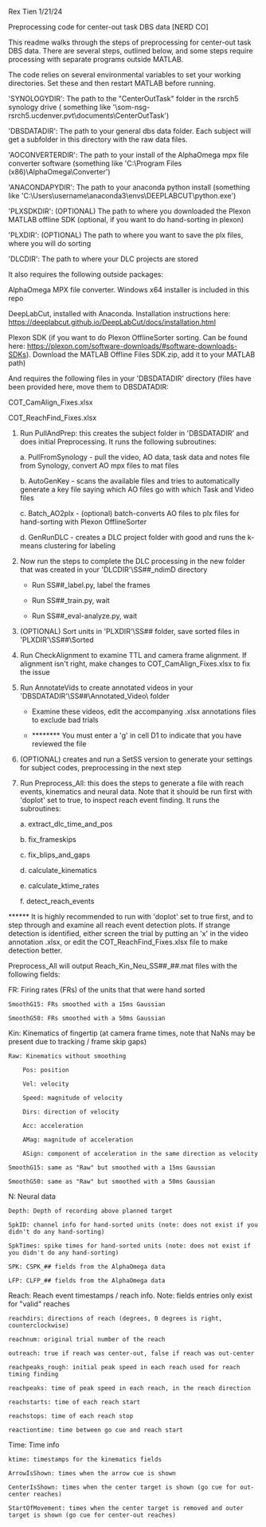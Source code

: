 Rex Tien 1/21/24


Preprocessing code for center-out task DBS data [NERD CO]


This readme walks through the steps of preprocessing for center-out task DBS data. There are several steps, outlined below, and some steps require processing with separate programs outside MATLAB.


The code relies on several environmental variables to set your working directories. Set these and then restart MATLAB before running.

'SYNOLOGYDIR': The path to the "CenterOutTask" folder in the rsrch5 synology drive ( something like '\\som-nsg-rsrch5.ucdenver.pvt\documents\CenterOutTask')

'DBSDATADIR': The path to your general dbs data folder. Each subject will get a subfolder in this directory with the raw data files.

'AOCONVERTERDIR': The path to your install of the AlphaOmega mpx file converter software (something like 'C:\Program Files (x86)\AlphaOmega\Converter')

'ANACONDAPYDIR': The path to your anaconda python install (something like 'C:\Users\username\anaconda3\envs\DEEPLABCUT\python.exe')

'PLXSDKDIR': (OPTIONAL) The path to where you downloaded the Plexon MATLAB offline SDK (optional, if you want to do hand-sorting in plexon)

'PLXDIR': (OPTIONAL) The path to where you want to save the plx files, where you will do sorting

'DLCDIR': The path to where your DLC projects are stored


It also requires the following outside packages:

AlphaOmega MPX file converter. Windows x64 installer is included in this repo

DeepLabCut, installed with Anaconda. Installation instructions here: https://deeplabcut.github.io/DeepLabCut/docs/installation.html

Plexon SDK (if you want to do Plexon OfflineSorter sorting. Can be found here: https://plexon.com/software-downloads/#software-downloads-SDKs). Download the MATLAB Offline Files SDK.zip, add it to your MATLAB path)


And requires the following files in your 'DBSDATADIR' directory (files have been provided here, move them to DBSDATADIR:

COT_CamAlign_Fixes.xlsx

COT_ReachFind_Fixes.xlsx


1. Run PullAndPrep: this creates the subject folder in 'DBSDATADIR' and does initial Preprocessing. It runs the following subroutines:

	a. PullFromSynology - pull the video, AO data, task data and notes file from Synology, convert AO mpx files to mat files
	
	b. AutoGenKey - scans the available files and tries to automatically generate a key file saying which AO files go with which Task and Video files
	
	c. Batch_AO2plx - (optional) batch-converts AO files to plx files for hand-sorting with Plexon OfflineSorter
	
	d. GenRunDLC - creates a DLC project folder with good and runs the k-means clustering for labeling
	
	
2. Now run the steps to complete the DLC processing in the new folder that was created in your 'DLCDIR'\SS##_ndimD directory

	- Run SS##_label.py, label the frames
	
	- Run SS##_train.py, wait
	
	- Run SS##_eval-analyze.py, wait
	

3. (OPTIONAL) Sort units in 'PLXDIR'\SS## folder, save sorted files in 'PLXDIR'\SS##\Sorted


4. Run CheckAlignment to examine TTL and camera frame alignment. If alignment isn't right, make changes to COT_CamAlign_Fixes.xlsx to fix the issue


5. Run AnnotateVids to create annotated videos in your 'DBSDATADIR'\SS##\Annotated_Video\ folder

	- Examine these videos, edit the accompanying .xlsx annotations files to exclude bad trials
	
	- ******** You must enter a 'g' in cell D1 to indicate that you have reviewed the file
	
	
6. (OPTIONAL) creates and run a SetSS version to generate your settings for subject codes, preprocessing in the next step


7. Run Preprocess_All: this does the steps to generate a file with reach events, kinematics and neural data. Note that it should be run first with 'doplot' set to true, to inspect reach event finding. It runs the subroutines:

	a. extract_dlc_time_and_pos
	
	b. fix_frameskips
	
	c. fix_blips_and_gaps
	
	d. calculate_kinematics
	
	e. calculate_ktime_rates
	
	f. detect_reach_events
	
****** It is highly recommended to run with 'doplot' set to true first, and to step through and examine all reach event detection plots. If strange detection is identified, either screen the trial by putting an 'x' in the video annotation .xlsx, or edit the COT_ReachFind_Fixes.xlsx file to make detection better.


Preprocess_All will output Reach_Kin_Neu_SS##_##.mat files with the following fields:

FR: Firing rates (FRs) of the units that that were hand sorted

	SmoothG15: FRs smoothed with a 15ms Gaussian
	
	SmoothG50: FRs smoothed with a 50ms Gaussian
	
Kin: Kinematics of fingertip (at camera frame times, note that NaNs may be present due to tracking / frame skip gaps)

	Raw: Kinematics without smoothing
	
		Pos: position
		
		Vel: velocity
		
		Speed: magnitude of velocity
		
		Dirs: direction of velocity
		
		Acc: acceleration
		
		AMag: magnitude of acceleration
		
		ASign: component of acceleration in the same direction as velocity
		
	SmoothG15: same as "Raw" but smoothed with a 15ms Gaussian
	
	SmoothG50: same as "Raw" but smoothed with a 50ms Gaussian
	
N: Neural data

	Depth: Depth of recording above planned target
	
	SpkID: channel info for hand-sorted units (note: does not exist if you didn't do any hand-sorting)
	
	SpkTimes: spike times for hand-sorted units (note: does not exist if you didn't do any hand-sorting)
	
	SPK: CSPK_## fields from the AlphaOmega data
	
	LFP: CLFP_## fields from the AlphaOmega data
	
Reach: Reach event timestamps / reach info. Note: fields entries only exist for "valid" reaches

	reachdirs: directions of reach (degrees, 0 degrees is right, counterclockwise)
	
	reachnum: original trial number of the reach
	
	outreach: true if reach was center-out, false if reach was out-center
	
	reachpeaks_rough: initial peak speed in each reach used for reach timing finding
	
	reachpeaks: time of peak speed in each reach, in the reach direction
	
	reachstarts: time of each reach start
	
	reachstops: time of each reach stop
	
	reactiontime: time between go cue and reach start
	
Time: Time info

	ktime: timestamps for the kinematics fields
	
	ArrowIsShown: times when the arrow cue is shown
	
	CenterIsShown: times when the center target is shown (go cue for out-center reaches)
	
	StartOfMovement: times when the center target is removed and outer target is shown (go cue for center-out reaches)
	